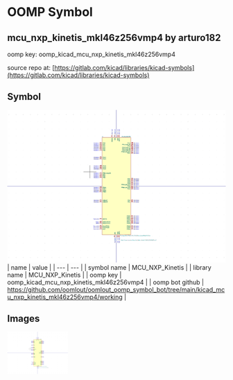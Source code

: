 # OOMP Symbol  
## mcu_nxp_kinetis_mkl46z256vmp4  by arturo182  
  
oomp key: oomp_kicad_mcu_nxp_kinetis_mkl46z256vmp4  
  
source repo at: [https://gitlab.com/kicad/libraries/kicad-symbols](https://gitlab.com/kicad/libraries/kicad-symbols)  
## Symbol  
  
[![working.png](working_600.png)](working.png)  
| name | value | 
| --- | --- | 
| symbol name | MCU_NXP_Kinetis | 
| library name | MCU_NXP_Kinetis | 
| oomp key | oomp_kicad_mcu_nxp_kinetis_mkl46z256vmp4 | 
| oomp bot github | https://github.com/oomlout/oomlout_oomp_symbol_bot/tree/main/kicad_mcu_nxp_kinetis_mkl46z256vmp4/working | 
## Images  
  
[![working.png](working_140.png)](working.png)  
